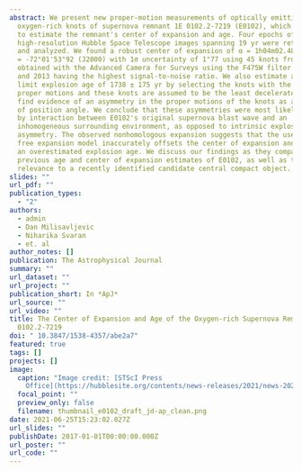 ```yaml
---
abstract: We present new proper-motion measurements of optically emitting
  oxygen-rich knots of supernova remnant 1E 0102.2-7219 (E0102), which are used
  to estimate the remnant's center of expansion and age. Four epochs of
  high-resolution Hubble Space Telescope images spanning 19 yr were retrieved
  and analyzed. We found a robust center of expansion of α = 1h04m02.48 s and δ
  = -72°01'53"92 (J2000) with 1σ uncertainty of 1"77 using 45 knots from images
  obtained with the Advanced Camera for Surveys using the F475W filter in 2003
  and 2013 having the highest signal-to-noise ratio. We also estimate an upper
  limit explosion age of 1738 ± 175 yr by selecting the knots with the highest
  proper motions and these knots are assumed to be the least decelerated. We
  find evidence of an asymmetry in the proper motions of the knots as a function
  of position angle. We conclude that these asymmetries were most likely caused
  by interaction between E0102's original supernova blast wave and an
  inhomogeneous surrounding environment, as opposed to intrinsic explosion
  asymmetry. The observed nonhomologous expansion suggests that the use of a
  free expansion model inaccurately offsets the center of expansion and leads to
  an overestimated explosion age. We discuss our findings as they compare to
  previous age and center of expansion estimates of E0102, as well as their
  relevance to a recently identified candidate central compact object.
slides: ""
url_pdf: ""
publication_types:
  - "2"
authors:
  - admin
  - Dan Milisavljevic
  - Niharika Svaran
  - et. al
author_notes: []
publication: The Astrophysical Journal
summary: ""
url_dataset: ""
url_project: ""
publication_short: In *ApJ*
url_source: ""
url_video: ""
title: The Center of Expansion and Age of the Oxygen-rich Supernova Remnant 1E
  0102.2-7219
doi: " 10.3847/1538-4357/abe2a7"
featured: true
tags: []
projects: []
image:
  caption: "Image credit: [STScI Press
    Office](https://hubblesite.org/contents/news-releases/2021/news-2021-002)"
  focal_point: ""
  preview_only: false
  filename: thumbnail_e0102_draft_jd-ap_clean.png
date: 2021-06-25T15:23:02.027Z
url_slides: ""
publishDate: 2017-01-01T00:00:00.000Z
url_poster: ""
url_code: ""
---
```

